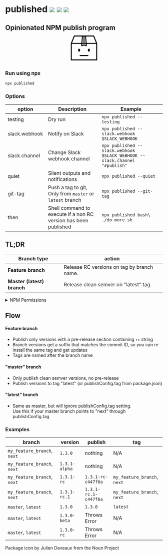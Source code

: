 # published [![](https://img.shields.io/badge/source--000000.svg?logo=github&style=social)](https://github.com/fiverr/published) [![](https://img.shields.io/npm/v/published.svg)](https://www.npmjs.com/package/published) [![](https://circleci.com/gh/fiverr/published.svg?style=svg&circle-token=c887f45cd0a168ce3a1a304923f92bff11cccd81)](https://circleci.com/gh/fiverr/workflows/published/tree/master)

## Opinionated NPM publish program <svg xmlns="http://www.w3.org/2000/svg" viewBox="20 20 60 60" width="100" height="100" style="display:block; margin:0 auto"><ellipse cx="40.625" cy="55.678" rx="1.875" ry="2.812"/><ellipse cx="59.375" cy="55.678" rx="1.875" ry="2.812"/><path d="M57.5 65.053h-15a.937.937 0 1 0 0 1.876h15a.937.937 0 1 0 0-1.876z"/><path d="M75.312 42.687v-.011c0-.048-.021-.092-.027-.137-.011-.072-.011-.145-.04-.214L69.51 28.143c-.002-.002-.004-.003-.004-.005a.923.923 0 0 0-.687-.544c-.057-.013-.111-.035-.17-.035l-.009-.002H31.359l-.011.002c-.044 0-.084.019-.126.025a.935.935 0 0 0-.729.553c0 .002-.002.003-.004.005l-5.735 14.182c-.027.069-.029.139-.038.209-.009.049-.029.091-.029.143v31.7c0 .518.419.938.938.938h48.75a.937.937 0 0 0 .938-.938V42.694l-.001-.007zm-25.015 2.122c-.037-.013-.075-.005-.112-.013a.777.777 0 0 0-.363-.001c-.038.007-.078.001-.119.015l-3.066 1.023v-2.219h6.727v2.219l-3.067-1.024zM31.993 29.432h14.104l-1.23 12.307h-17.85l4.976-12.307zm17.069 12.306H46.75l1.23-12.307h1.082v12.307zm1.876-12.306h1.082l1.23 12.307h-2.312V29.432zm4.195 12.306l-1.23-12.307h14.104l4.977 12.307H55.133zm18.305 31.7H26.562V43.613h18.199v3.52c0 .051.02.095.029.143.007.051.002.103.018.154.004.009.014.013.017.022.061.165.167.3.303.406.027.022.053.037.084.057a.923.923 0 0 0 .487.156.926.926 0 0 0 .296-.048L50 46.688l4.005 1.335a.926.926 0 0 0 .296.048.908.908 0 0 0 .487-.156c.031-.02.057-.035.084-.057a.915.915 0 0 0 .303-.406c.003-.009.013-.013.017-.022.016-.051.011-.103.018-.154.01-.048.029-.092.029-.143v-3.52h18.199v29.825z"/></svg>

### Run using npx
```sh
npx published
```

### Options

| option | Description | Example
| - | - | -
| testing | Dry run | `npx published --testing`
| slack.webhook | Notify on Slack | `npx published --slack.webhook $SLACK_WEBHOOK`
| slack.channel | Change Slack webhook channel | `npx published --slack.webhook $SLACK_WEBHOOK --slack.channel "#publish"`
| quiet | Silent outputs and notifications | `npx published --quiet`
| git-tag | Push a tag to git, Only from `master` or `latest` branch | `npx published --git-tag`
| then | Shell command to execute if a non RC version has been published | `npx published bash\ ./do-more.sh`

## TL;DR
| Branch type | action |
| --- | --- |
| **Feature branch** | Release RC versions on tag by branch name. |
| **Master (latest) branch** | Release clean semver on "latest" tag. |

<details>
<summary>NPM Permissions</summary>
In order to publish an NPM package as a privileged user, create an NPM configuration file. One way to do it is to hide the token in an environment variable and add this preceding step:

```sh
echo "//registry.npmjs.org/:_authToken=$NPM_TOKEN" >> ~/.npmrc
```
</details>

## Flow

#### Feature branch

- Publish only versions with a pre-release section containing `rc` string
- Branch versions get a suffix that matches the commit ID, so you can re install the same tag and get updates
- Tags are named after the branch name

#### "master" branch

- Only publish clean semver versions, no pre-release
- Publish versions to tag "latest" (or publishConfig.tag from package.json)

#### "latest" branch
- Same as master, but will ignore publishConfig.tag setting.<br>Use this if your master branch points to "next" through publishConfig.tag

### Examples

| branch | version | publish | tag
| - | - | - | -
| `my_feature_branch`, `next` | `1.3.0` | nothing | N/A
| `my_feature_branch`, `next` | `1.3.1-alpha` | nothing | N/A
| `my_feature_branch`, `next` | `1.3.1-rc` | `1.3.1-rc-c447f6a` | `my_feature_branch`, `next`
| `my_feature_branch`, `next` | `1.3.1-rc.1` | `1.3.1-rc.1-c447f6a` | `my_feature_branch`, `next`
| `master`, `latest` | `1.3.0` | `1.3.0` | `latest`
| `master`, `latest` | `1.3.0-beta` | Throws Error | N/A
| `master`, `latest` | `1.3.0-rc` | Throws Error | N/A

Package icon by Julien Deveaux from the Noun Project
